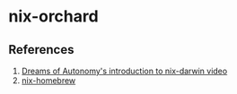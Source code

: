 # nix-orchard

## References

1. [Dreams of Autonomy's introduction to nix-darwin video](https://www.youtube.com/watch?v=Z8BL8mdzWHI)
2. [nix-homebrew](https://github.com/zhaofengli/nix-homebrew)
